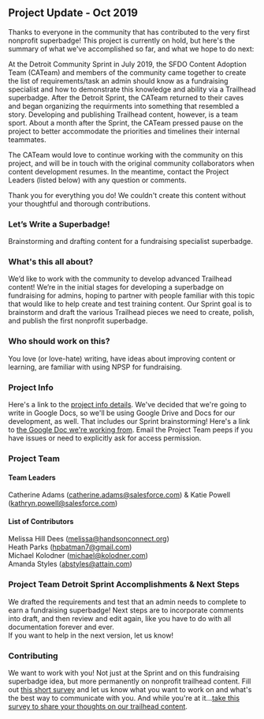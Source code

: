 ## Project Update - Oct 2019 ##
Thanks to everyone in the community that has contributed to the very first nonprofit superbadge! This project is currently on hold, but here's the summary of what we've accomplished so far, and what we hope to do next:

At the Detroit Community Sprint in July 2019, the SFDO Content Adoption Team (CATeam) and members of the community came together to create the list of requirements/task an admin should know as a fundraising specialist and how to demonstrate this knowledge and ability via a Trailhead superbadge. After the Detroit Sprint, the CATeam returned to their caves and began organizing the requirments into something that resembled a story. Developing and publishing Trailhead content, however, is a team sport. About a month after the Sprint, the CATeam pressed pause on the project to better accommodate the priorities and timelines their internal teammates. 

The CATeam would love to continue working with the community on this project, and will be in touch with the original community collaborators when content development resumes. In the meantime, contact the Project Leaders (listed below) with any question or comments. 

Thank you for everything you do! We couldn't create this content without your thoughtful and thorough contributions.  

### Let’s Write a Superbadge!
Brainstorming and drafting content for a fundraising specialist superbadge. 

### What's this all about?
We’d like to work with the community to develop advanced Trailhead content! We’re in the initial stages for developing a superbadge on fundraising for admins, hoping to partner with people familiar with this topic that would like to help create and test training content. Our Sprint goal is to brainstorm and draft the various Trailhead pieces we need to create, polish, and publish the first nonprofit superbadge.

### Who should work on this? 
You love (or love-hate) writing, have ideas about improving content or learning, are familiar with using NPSP for fundraising. 

### Project Info
Here's a link to the [project info details](https://docs.google.com/document/d/1Jk49ZMCronDZ20KGF289I8GvF9tReeOwRRDTpu6kkaA/edit#). We've decided that we're going to write in Google Docs, so we'll be using Google Drive and Docs for our development, as well. That includes our Sprint brainstorming! Here's a link to [the Google Doc we're working from](https://drive.google.com/open?id=1aqlcrjbAb4fVPVo5x4kXVl1AxHHyLhCq). Email the Project Team peeps if you have issues or need to explicitly ask for access permission.

### Project Team
#### Team Leaders  
Catherine Adams (catherine.adams@salesforce.com) & Katie Powell (kathryn.powell@salesforce.com)
#### List of Contributors     
Melissa Hill Dees (melissa@handsonconnect.org)  
Heath Parks (hpbatman7@gmail.com)  
Michael Kolodner (michael@kolodner.com)  
Amanda Styles (abstyles@attain.com)

### Project Team Detroit Sprint Accomplishments & Next Steps
We drafted the requirements and test that an admin needs to complete to earn a fundraising superbadge! Next steps are to incorporate comments into draft, and then review and edit again, like you have to do with all documentation forever and ever.  
If you want to help in the next version, let us know! 

### Contributing
We want to work with you! Not just at the Sprint and on this fundraising superbadge idea, but more permanently on nonprofit trailhead content. Fill out [this short survey](https://forms.gle/1BvEtoyMZtmSbieX6) and let us know what you want to work on and what's the best way to communicate with you.
And while you're at it...[take this survey to share your thoughts on our trailhead content](https://forms.gle/E7DFZAUNtcm7mBRh9).
